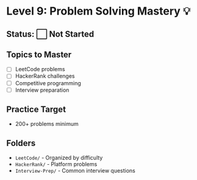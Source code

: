 # Level 9: Problem Solving Mastery 💡

## Status: ⬜ Not Started

## Topics to Master
- [ ] LeetCode problems
- [ ] HackerRank challenges
- [ ] Competitive programming
- [ ] Interview preparation

## Practice Target
- 200+ problems minimum

## Folders
- `LeetCode/` - Organized by difficulty
- `HackerRank/` - Platform problems
- `Interview-Prep/` - Common interview questions
